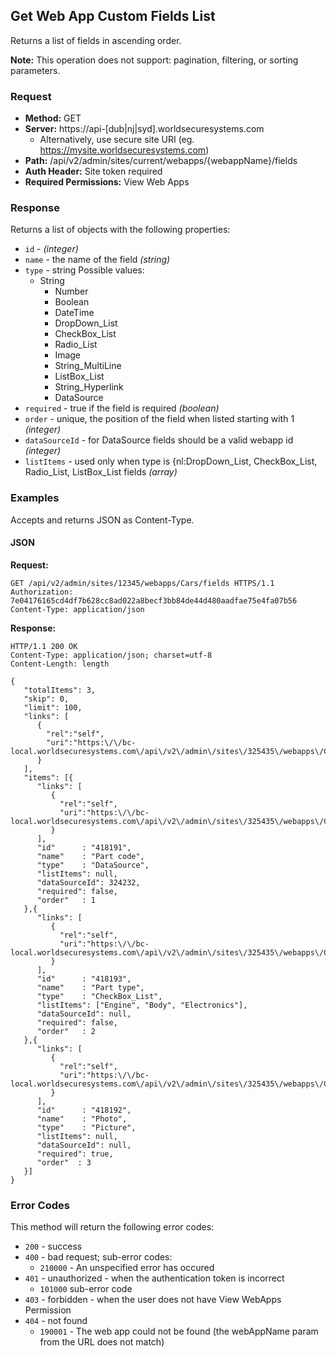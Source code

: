 ## Get Web App Custom Fields List

Returns a list of fields in ascending order.

**Note:** This operation does not support: pagination, filtering, or sorting parameters.  

### Request

* **Method:** GET
* **Server:** https://api-[dub|nj|syd].worldsecuresystems.com
  * Alternatively, use secure site URI (eg. https://mysite.worldsecuresystems.com)
* **Path:** /api/v2/admin/sites/current/webapps/{webappName}/fields
* **Auth Header:** Site token required
* **Required Permissions:** View Web Apps

### Response

Returns a list of objects with the following properties:

* `id` - *(integer)*
* `name` - the name of the field *(string)*
* `type` -  string Possible values:
  * String 
	* Number
	* Boolean
	* DateTime
	* DropDown_List
	* CheckBox_List
	* Radio_List
	* Image
	* String_MultiLine
	* ListBox_List
	* String_Hyperlink
	* DataSource
* `required` - true if the field is required *(boolean)*
* `order` - unique, the position of the field when listed starting with 1 *(integer)*
* `dataSourceId` - for DataSource fields should be a valid webapp id *(integer)*
* `listItems` - used only when type is {nl:DropDown_List, CheckBox_List, Radio_List, ListBox_List fields *(array)*

### Examples

Accepts and returns JSON as Content-Type.

#### JSON

**Request:**
~~~
GET /api/v2/admin/sites/12345/webapps/Cars/fields HTTPS/1.1
Authorization: 7e04176165cd4df7b628cc8ad022a8becf3bb84de44d480aadfae75e4fa07b56
Content-Type: application/json
~~~

**Response:**

~~~
HTTP/1.1 200 OK
Content-Type: application/json; charset=utf-8
Content-Length: length
 
{
   "totalItems": 3,
   "skip": 0,
   "limit": 100,
   "links": [
      {
        "rel":"self",
        "uri":"https:\/\/bc-local.worldsecuresystems.com\/api\/v2\/admin\/sites\/325435\/webapps\/Cars\/fields"
      }
   ],
   "items": [{
      "links": [
         {
           "rel":"self",
           "uri":"https:\/\/bc-local.worldsecuresystems.com\/api\/v2\/admin\/sites\/325435\/webapps\/Cars\/fields\/418191"
         }
      ],
      "id"      : "418191",
      "name"    : "Part code",
      "type"    : "DataSource",
      "listItems": null,
      "dataSourceId": 324232,
      "required": false,
      "order"   : 1
   },{
      "links": [
         {
           "rel":"self",
           "uri":"https:\/\/bc-local.worldsecuresystems.com\/api\/v2\/admin\/sites\/325435\/webapps\/Cars\/fields\/418193"
         }
      ],
      "id"      : "418193",
      "name"    : "Part type",
      "type"    : "CheckBox_List",
      "listItems": ["Engine", "Body", "Electronics"],
      "dataSourceId": null,
      "required": false,
      "order"   : 2
   },{
      "links": [
         {
           "rel":"self",
           "uri":"https:\/\/bc-local.worldsecuresystems.com\/api\/v2\/admin\/sites\/325435\/webapps\/Cars\/fields\/418192"
         }
      ],
      "id"      : "418192",
      "name"    : "Photo",
      "type"    : "Picture",
      "listItems": null,
      "dataSourceId": null,
      "required": true,
      "order"  : 3
   }]
}
~~~

### Error Codes

This method will return the following error codes:

* `200` - success
* `400` - bad request; sub-error codes:
	* `210000` - An unspecified error has occured
* `401` - unauthorized - when the authentication token is incorrect
	* `101000` sub-error code
* `403` - forbidden - when the user does not have View WebApps Permission
* `404` - not found
	* `190001` - The web app could not be found (the webAppName param from the URL does not match)
